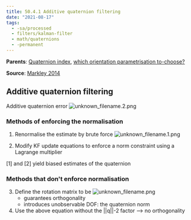 ```yaml
---
title: 50.4.1 Additive quaternion filtering
date: "2021-08-17"
tags:
  - -sa/processed
  - filters/kalman-filter
  - math/quaternions
  - -permanent
---
```


**Parents**: [Quaternion index](math/rotations/quaternion-index.md), [which orientation parametrisation to-choose?](math/rotations/20.4-which-orientation-parametrisation.md)

**Source**: [Markley 2014](bibliography/markley-2014.md)

## Additive quaternion filtering
Additive quaternion error
![unknown_filename.2.png](./_resources/50.4.1_Additive_quaternion_filtering.resources/unknown_filename.2.png)

### Methods of enforcing the normalisation

1.  Renormalise the estimate by brute force
    ![unknown_filename.1.png](./_resources/50.4.1_Additive_quaternion_filtering.resources/unknown_filename.1.png)
    
2.  Modify KF update equations to enforce a norm constraint using a Lagrange multiplier

\[1\] and \[2\] yield biased estimates of the quaternion

### Methods that don't enforce normalisation

3.  Define the rotation matrix to be
    ![unknown_filename.png](./_resources/50.4.1_Additive_quaternion_filtering.resources/unknown_filename.png)
    *   guarantees orthogonality
    *   introduces unobservable DOF: the quaternion norm
4.  Use the above equation without the ||q||-2 factor --> no orthogonality

